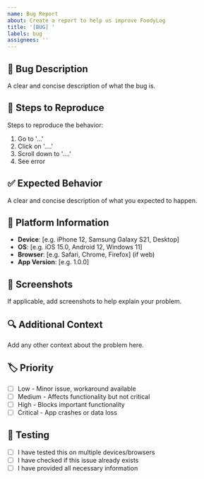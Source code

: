 ```yaml
---
name: Bug Report
about: Create a report to help us improve FoodyLog
title: '[BUG] '
labels: bug
assignees: ''
---
```


## 🐛 Bug Description
A clear and concise description of what the bug is.

## 🔄 Steps to Reproduce
Steps to reproduce the behavior:
1. Go to '...'
2. Click on '....'
3. Scroll down to '....'
4. See error

## ✅ Expected Behavior
A clear and concise description of what you expected to happen.

## 📱 Platform Information
- **Device**: [e.g. iPhone 12, Samsung Galaxy S21, Desktop]
- **OS**: [e.g. iOS 15.0, Android 12, Windows 11]
- **Browser**: [e.g. Safari, Chrome, Firefox] (if web)
- **App Version**: [e.g. 1.0.0]

## 📸 Screenshots
If applicable, add screenshots to help explain your problem.

## 🔍 Additional Context
Add any other context about the problem here.

## 🏷️ Priority
- [ ] Low - Minor issue, workaround available
- [ ] Medium - Affects functionality but not critical
- [ ] High - Blocks important functionality
- [ ] Critical - App crashes or data loss

## 🧪 Testing
- [ ] I have tested this on multiple devices/browsers
- [ ] I have checked if this issue already exists
- [ ] I have provided all necessary information